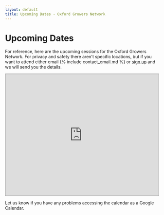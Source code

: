 ```yaml
---
layout: default
title: Upcoming Dates - Oxford Growers Network
---
```

# Upcoming Dates

For reference, here are the upcoming sessions for the Oxford Growers Network. For privacy and safety there aren't specific locations, but if you want to attend either email {% include contact_email.md %} or [sign up](https://forms.gle/VpdMHz3Gw5Gm76mJ6) and we will send you the details.

<iframe src="https://calendar.google.com/calendar/embed?height=600&wkst=1&bgcolor=%23C4F09F&ctz=Europe%2FLondon&showTabs=1&showCalendars=0&showTz=1&mode=AGENDA&src=b3hmb3JkZ3Jvd2Vyc25ldHdvcmtAZ21haWwuY29t&color=%230B8043" style="border:solid 1px #777" width="100%" height="400" frameborder="0" scrolling="no"></iframe>

Let us know if you have any problems accessing the calendar as a Google Calendar.
